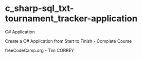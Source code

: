 # c_sharp-sql_txt-tournament_tracker-application

C# Application

Create a C# Application from Start to Finish - Complete Course

freeCodeCamp.org - Tim CORREY
